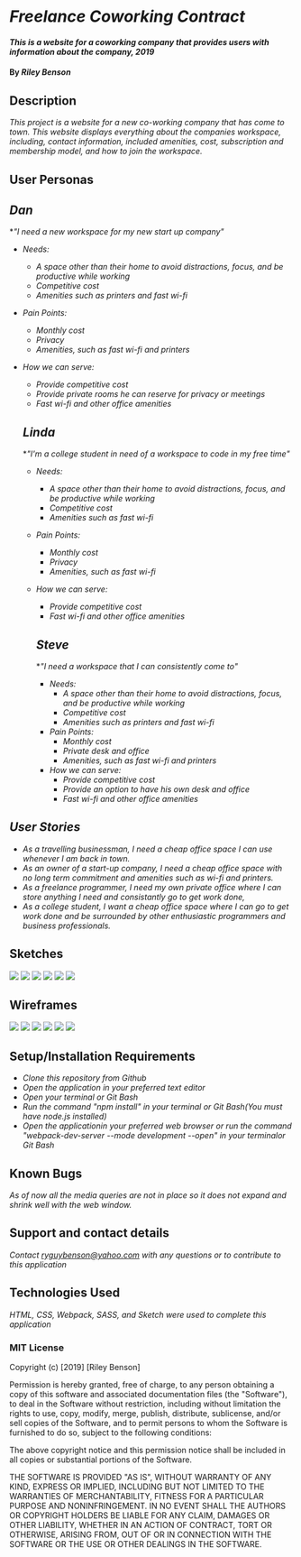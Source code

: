 # _Freelance Coworking Contract_

#### _This is a website for a coworking company that provides users with information about the company, 2019_

#### By _**Riley Benson**_

## Description

_This project is a website for a new co-working company that has come to town. This website displays everything about the companies workspace, including, contact information, included amenities, cost, subscription and membership model, and how to join the workspace._

## User Personas

## _Dan_
*_"I need a new workspace for my new start up company"_
* _Needs:_
  * _A space other than their home to avoid distractions, focus, and be productive while working_
  * _Competitive cost_
  * _Amenities such as printers and fast wi-fi_
* _Pain Points:_
  * _Monthly cost_
  * _Privacy_
  * _Amenities, such as fast wi-fi and printers_
* _How we can serve:_
  * _Provide competitive cost_
  * _Provide private rooms he can reserve for privacy or meetings_
  * _Fast wi-fi and other office amenities_

  ## _Linda_
  *_"I'm a college student in need of a workspace to code in my free time"_
  * _Needs:_
    * _A space other than their home to avoid distractions, focus, and be productive while working_
    * _Competitive cost_
    * _Amenities such as fast wi-fi_
  * _Pain Points:_
    * _Monthly cost_
    * _Privacy_
    * _Amenities, such as fast wi-fi_
  * _How we can serve:_
    * _Provide competitive cost_
    * _Fast wi-fi and other office amenities_

    ## _Steve_
    *_"I need a workspace that I can consistently come to"_
    * _Needs:_
      * _A space other than their home to avoid distractions, focus, and be productive while working_
      * _Competitive cost_
      * _Amenities such as printers and fast wi-fi_
    * _Pain Points:_
      * _Monthly cost_
      * _Private desk and office_
      * _Amenities, such as fast wi-fi and printers_
    * _How we can serve:_
      * _Provide competitive cost_
      * _Provide an option to have his own desk and office_
      * _Fast wi-fi and other office amenities_
      
 ## _User Stories_
  
   * _As a travelling businessman, I need a cheap office space I can use whenever I am back in town._
   * _As an owner of a start-up company, I need a cheap office space with no long term commitment and amenities such as wi-fi and printers._
   * _As a freelance programmer, I need my own private office where I can store anything I need and consistantly go to get work done,_
   * _As a college student, I want a cheap office space where I can go to get work done and be surrounded by other enthusiastic programmers and business professionals._

## Sketches
  ![](src/assets/images/sketch1.jpeg)  ![](src/assets/images/sketch2.jpeg) ![](src/assets/images/sketch3.jpeg) ![](src/assets/images/sketch4.jpeg) ![](src/assets/images/sketch5.jpeg) ![](src/assets/images/sketch6.jpeg)

## Wireframes
 ![](src/assets/images/desktop-main.png)  ![](src/assets/images/tablet-main.png) ![](src/assets/images/mobile-main.png) ![](src/assets/images/mobile-main2.png) ![](src/assets/images/mobile-contact.png) ![](src/assets/images/mobile-pricing.png)

## Setup/Installation Requirements

* _Clone this repository from Github_
* _Open the application in your preferred text editor_
* _Open your terminal or Git Bash_
* _Run the command "npm install" in your terminal or Git Bash(You must have node.js installed)_
* _Open the applicationin your preferred web browser or run the command "webpack-dev-server --mode development --open" in your terminalor Git Bash_

## Known Bugs

_As of now all the media queries are not in place so it does not expand and shrink well with the web window._

## Support and contact details

_Contact ryguybenson@yahoo.com with any questions or to contribute to this application_

## Technologies Used

_HTML, CSS, Webpack, SASS, and Sketch were used to complete this application_



### MIT License

Copyright (c) [2019] [Riley Benson]

Permission is hereby granted, free of charge, to any person obtaining a copy
of this software and associated documentation files (the "Software"), to deal
in the Software without restriction, including without limitation the rights
to use, copy, modify, merge, publish, distribute, sublicense, and/or sell
copies of the Software, and to permit persons to whom the Software is
furnished to do so, subject to the following conditions:

The above copyright notice and this permission notice shall be included in all
copies or substantial portions of the Software.

THE SOFTWARE IS PROVIDED "AS IS", WITHOUT WARRANTY OF ANY KIND, EXPRESS OR
IMPLIED, INCLUDING BUT NOT LIMITED TO THE WARRANTIES OF MERCHANTABILITY,
FITNESS FOR A PARTICULAR PURPOSE AND NONINFRINGEMENT. IN NO EVENT SHALL THE
AUTHORS OR COPYRIGHT HOLDERS BE LIABLE FOR ANY CLAIM, DAMAGES OR OTHER
LIABILITY, WHETHER IN AN ACTION OF CONTRACT, TORT OR OTHERWISE, ARISING FROM,
OUT OF OR IN CONNECTION WITH THE SOFTWARE OR THE USE OR OTHER DEALINGS IN THE
SOFTWARE.
